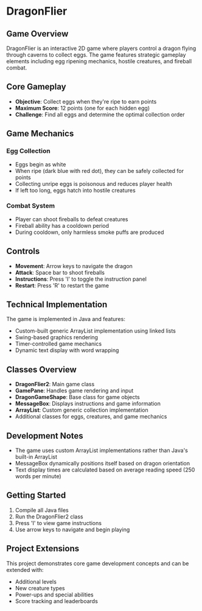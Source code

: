 # DragonFlier

## Game Overview
DragonFlier is an interactive 2D game where players control a dragon flying through caverns to collect eggs. The game features strategic gameplay elements including egg ripening mechanics, hostile creatures, and fireball combat.

## Core Gameplay
- **Objective**: Collect eggs when they're ripe to earn points
- **Maximum Score**: 12 points (one for each hidden egg)
- **Challenge**: Find all eggs and determine the optimal collection order

## Game Mechanics

### Egg Collection
- Eggs begin as white
- When ripe (dark blue with red dot), they can be safely collected for points
- Collecting unripe eggs is poisonous and reduces player health
- If left too long, eggs hatch into hostile creatures

### Combat System
- Player can shoot fireballs to defeat creatures
- Fireball ability has a cooldown period
- During cooldown, only harmless smoke puffs are produced

## Controls
- **Movement**: Arrow keys to navigate the dragon
- **Attack**: Space bar to shoot fireballs
- **Instructions**: Press 'I' to toggle the instruction panel
- **Restart**: Press 'R' to restart the game

## Technical Implementation
The game is implemented in Java and features:
- Custom-built generic ArrayList implementation using linked lists
- Swing-based graphics rendering
- Timer-controlled game mechanics
- Dynamic text display with word wrapping

## Classes Overview
- **DragonFlier2**: Main game class
- **GamePane**: Handles game rendering and input
- **DragonGameShape**: Base class for game objects
- **MessageBox**: Displays instructions and game information
- **ArrayList**: Custom generic collection implementation
- Additional classes for eggs, creatures, and game mechanics

## Development Notes
- The game uses custom ArrayList implementations rather than Java's built-in ArrayList
- MessageBox dynamically positions itself based on dragon orientation
- Text display times are calculated based on average reading speed (250 words per minute)

## Getting Started
1. Compile all Java files
2. Run the DragonFlier2 class
3. Press 'I' to view game instructions
4. Use arrow keys to navigate and begin playing

## Project Extensions
This project demonstrates core game development concepts and can be extended with:
- Additional levels
- New creature types
- Power-ups and special abilities
- Score tracking and leaderboards
